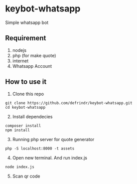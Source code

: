 # keybot-whatsapp
Simple whatsapp bot


## Requirement

1. nodejs
2. php (for make quote)
3. internet
4. Whatsapp Account

## How to use it

1. Clone this repo
```
git clone https://github.com/defrindr/keybot-whatsapp.git
cd keybot-whatsapp
```

2. Install dependecies
```
composer install
npm install
```

3. Running php server for quote generator
```
php -S localhost:8000 -t assets
```

4. Open new terminal. And run index.js
```
node index.js
```


5. Scan qr code


